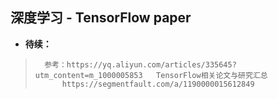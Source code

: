 ## 深度学习 - TensorFlow paper
>
>
>
>
>
>
>
>
>
>
>
>
>

- **待续：**
>       参考：https://yq.aliyun.com/articles/335645?utm_content=m_1000005853   TensorFlow相关论文与研究汇总
>           https://segmentfault.com/a/1190000015612849
>
>
>
>
>
>
>
>
>
>
>
>
>
>
>
>
>
>
>
